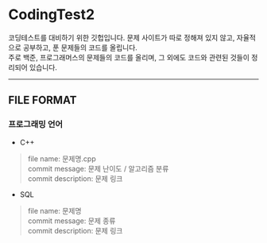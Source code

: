 # CodingTest2
코딩테스트를 대비하기 위한 깃헙입니다. 문제 사이트가 따로 정해져 있지 않고, 자율적으로 공부하고, 푼 문제들의 코드를 올립니다.  
주로 백준, 프로그래머스의 문제들의 코드를 올리며, 그 외에도 코드와 관련된 것들이 정리되어 있습니다.

---
## FILE FORMAT

### 프로그래밍 언어
- C++  
> file name: 문제명.cpp  
> commit message: 문제 난이도 / 알고리즘 분류  
> commit description: 문제 링크
- SQL
> file name: 문제명  
> commit message: 문제 종류  
> commit description: 문제 링크
